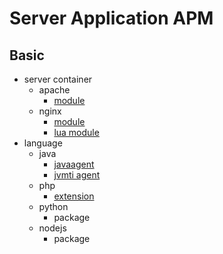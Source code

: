 # Server Application APM

## Basic 

- server container
  - apache
    - [module]((https://httpd.apache.org/docs/2.4/developer/modguide.html))
  - nginx
    - [module](http://nginx.org/en/docs/dev/development_guide.html)
    - [lua module](https://github.com/openresty/lua-nginx-module#readme)
- language
  - java
    - [javaagent](https://www.baeldung.com/java-instrumentation)
    - [jvmti agent](https://www.oracle.com/technical-resources/articles/javase/jvmti.html)
  - php
    - [extension](https://www.zend.com/resources/writing-php-extensions)
  - python
    - package
  - nodejs
    - package





